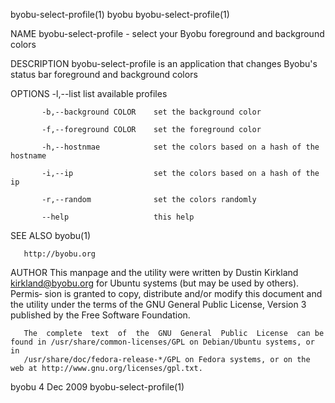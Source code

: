 byobu-select-profile(1)                                                byobu                                               byobu-select-profile(1)

NAME
       byobu-select-profile - select your Byobu foreground and background colors

DESCRIPTION
       byobu-select-profile is an application that changes Byobu's status bar foreground and background colors

OPTIONS
           -l,--list                list available profiles

           -b,--background COLOR    set the background color

           -f,--foreground COLOR    set the foreground color

           -h,--hostnmae            set the colors based on a hash of the hostname

           -i,--ip                  set the colors based on a hash of the ip

           -r,--random              set the colors randomly

           --help                   this help

SEE ALSO
       byobu(1)

       http://byobu.org

AUTHOR
       This  manpage and the utility were written by Dustin Kirkland <kirkland@byobu.org> for Ubuntu systems (but may be used by others).  Permis‐
       sion is granted to copy, distribute and/or modify this document and the utility under the terms of the GNU General Public License,  Version
       3 published by the Free Software Foundation.

       The  complete  text  of  the  GNU  General  Public  License  can be found in /usr/share/common-licenses/GPL on Debian/Ubuntu systems, or in
       /usr/share/doc/fedora-release-*/GPL on Fedora systems, or on the web at http://www.gnu.org/licenses/gpl.txt.

byobu                                                               4 Dec 2009                                             byobu-select-profile(1)
